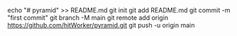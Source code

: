 echo "# pyramid" >> README.md
git init
git add README.md
git commit -m "first commit"
git branch -M main
git remote add origin https://github.com/hitWorker/pyramid.git
git push -u origin main